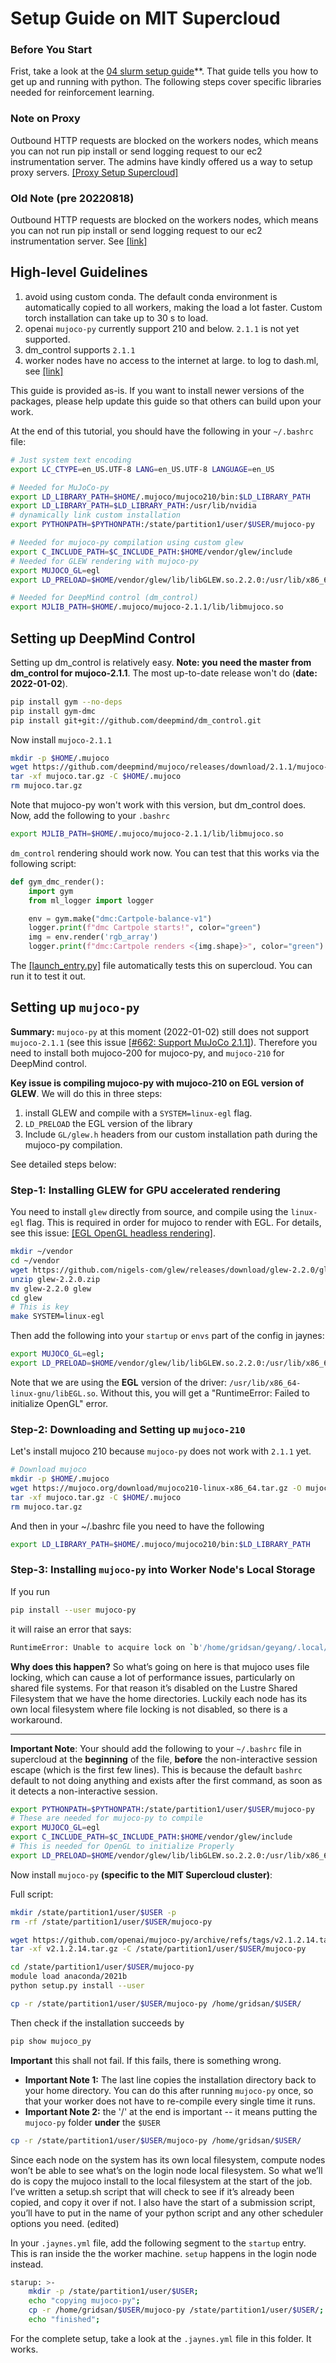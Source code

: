 # Setup Guide on MIT Supercloud

### Before You Start
Frist, take a look at the [04 slurm setup guide](../04_slurm_configuration/README.md)**. That guide tells you how to get up and running with python. The following steps cover specific libraries needed for reinforcement learning.

### Note on Proxy
Outbound HTTP requests are blocked on the workers nodes, which means you can not run pip install or send logging request to our ec2 instrumentation server. The admins have kindly offered us a way to setup proxy servers. [[Proxy Setup Supercloud]](proxy_setup_supercloud.md)

### Old Note (pre 20220818)
Outbound HTTP requests are blocked on the workers nodes, which means you can not run pip install or send logging request to our ec2 instrumentation server. See [[link]](proxy_setup.md)




## High-level Guidelines

1. avoid using custom conda. The default conda environment is automatically copied to all workers, making the load a lot faster. Custom torch installation can take up to 30 s to load.
2. openai `mujoco-py` currently support 210 and below. `2.1.1` is not yet supported.
3. dm_control supports `2.1.1`
4. worker nodes have no access to the internet at large. to log to dash.ml, see [[link]](proxy_setup_supercloud.md)

This guide is provided as-is. If you want to install newer versions of the packages, please help update this guide so that others can build upon your work.

At the end of this tutorial, you should have the following in your `~/.bashrc` file:

```bash
# Just system text encoding
export LC_CTYPE=en_US.UTF-8 LANG=en_US.UTF-8 LANGUAGE=en_US

# Needed for MuJoCo-py
export LD_LIBRARY_PATH=$HOME/.mujoco/mujoco210/bin:$LD_LIBRARY_PATH
export LD_LIBRARY_PATH=$LD_LIBRARY_PATH:/usr/lib/nvidia
# dynamically link custom installation
export PYTHONPATH=$PYTHONPATH:/state/partition1/user/$USER/mujoco-py

# Needed for mujoco-py compilation using custom glew
export C_INCLUDE_PATH=$C_INCLUDE_PATH:$HOME/vendor/glew/include
# Needed for GLEW rendering with mujoco-py
export MUJOCO_GL=egl
export LD_PRELOAD=$HOME/vendor/glew/lib/libGLEW.so.2.2.0:/usr/lib/x86_64-linux-gnu/libEGL.so

# Needed for DeepMind control (dm_control)
export MJLIB_PATH=$HOME/.mujoco/mujoco-2.1.1/lib/libmujoco.so
```



## Setting up DeepMind Control

Setting up dm_control is relatively easy. **Note: you need the master from dm_control for mujoco-2.1.1**. The most up-to-date release won't do (**date: 2022-01-02**).

```bash
pip install gym --no-deps
pip install gym-dmc
pip install git+git://github.com/deepmind/dm_control.git
```

Now install `mujoco-2.1.1`

```bash
mkdir -p $HOME/.mujoco 
wget https://github.com/deepmind/mujoco/releases/download/2.1.1/mujoco-2.1.1-linux-x86_64.tar.gz -O mujoco.tar.gz
tar -xf mujoco.tar.gz -C $HOME/.mujoco
rm mujoco.tar.gz
```

Note that mujoco-py won't work with this version, but dm_control does. Now, add the following to your `.bashrc`

```bash
export MJLIB_PATH=$HOME/.mujoco/mujoco-2.1.1/lib/libmujoco.so
```

`dm_control` rendering should work now. You can test that this works via the following script:

```python
def gym_dmc_render():
    import gym
    from ml_logger import logger

    env = gym.make("dmc:Cartpole-balance-v1")
    logger.print(f"dmc Cartpole starts!", color="green")
    img = env.render('rgb_array')
    logger.print(f"dmc:Cartpole renders <{img.shape}>", color="green")
```

The [[launch_entry.py]](launch_entry.py) file automatically tests this on supercloud. You can run it to test it out.





## Setting up `mujoco-py`

**Summary:** `mujoco-py` at this moment (2022-01-02) still does not support `mujoco-2.1.1` (see this issue [[#662: Support MuJoCo 2.1.1]](https://github.com/openai/mujoco-py/issues/662)). Therefore you need to install both mujoco-200 for mujoco-py, and `mujoco-210` for DeepMind control.

**Key issue is compiling mujoco-py with mujoco-210 on EGL version of GLEW**. We will do this in three steps:

1. install GLEW and compile with a `SYSTEM=linux-egl` flag.
2. `LD_PRELOAD` the EGL version of the library
3. Include `GL/glew.h` headers from our custom installation path during the mujoco-py compilation.

See detailed steps below:

### Step-1: Installing GLEW for GPU accelerated rendering

You need to install `glew` directly from source, and compile using the `linux-egl` flag. This is required in order for mujoco to render with EGL. For details, see this issue: [[EGL OpenGL headless rendering]](https://roboti.us/forum/index.php?threads/egl-opengl-headless-rendering.3588/).

```bash
mkdir ~/vendor
cd ~/vendor
wget https://github.com/nigels-com/glew/releases/download/glew-2.2.0/glew-2.2.0.zip     
unzip glew-2.2.0.zip
mv glew-2.2.0 glew
cd glew
# This is key
make SYSTEM=linux-egl
```

Then add the following into your `startup` or `envs` part of the config in jaynes:

```bash    
export MUJOCO_GL=egl;
export LD_PRELOAD=$HOME/vendor/glew/lib/libGLEW.so.2.2.0:/usr/lib/x86_64-linux-gnu/libEGL.so;
```

Note that we are using the **EGL** version of the driver: `/usr/lib/x86_64-linux-gnu/libEGL.so`. Without this, you will get a "RuntimeError: Failed to initialize OpenGL" error.


### Step-2: Downloading and Setting up `mujoco-210`

Let's install mujoco 210 because `mujoco-py` does not work with `2.1.1` yet.

```bash
# Download mujoco
mkdir -p $HOME/.mujoco 
wget https://mujoco.org/download/mujoco210-linux-x86_64.tar.gz -O mujoco.tar.gz
tar -xf mujoco.tar.gz -C $HOME/.mujoco
rm mujoco.tar.gz
```

And then in your ~/.bashrc file you  need to have the following

```bash
export LD_LIBRARY_PATH=$HOME/.mujoco/mujoco210/bin:$LD_LIBRARY_PATH
```

### Step-3: Installing `mujoco-py` into Worker Node's Local Storage


If you run 

```bash
pip install --user mujoco-py
```

it will raise an error that says:

```bash
RuntimeError: Unable to acquire lock on `b'/home/gridsan/geyang/.local/lib/python3.8/site-packages/mujoco_py-2.1.2.14-py3.8.egg/mujoco_py/generated/mujocopy-buildlock'` due to [Errno 38] Function not implemented
```

**Why does this happen?** So what’s going on here is that mujoco uses file locking, which can cause a lot of performance issues, particularly on shared file systems. For that reason it’s disabled on the Lustre Shared Filesystem that we have the home directories. Luckily each node has its own local filesystem where file locking is not disabled, so there is a workaround. 

---

**Important Note**: 
Your should add the following to your `~/.bashrc` file in supercloud at the **beginning** of the file, **before** the non-interactive session escape (which is the first few lines). This is because the default `bashrc` default to not doing anything and exists after the first command, as soon as it detects a non-interactive session.
```bash
export PYTHONPATH=$PYTHONPATH:/state/partition1/user/$USER/mujoco-py
# These are needed for mujoco-py to compile
export MUJOCO_GL=egl
export C_INCLUDE_PATH=$C_INCLUDE_PATH:$HOME/vendor/glew/include
# This is needed for OpenGL to initialize Properly
export LD_PRELOAD=$HOME/vendor/glew/lib/libGLEW.so.2.2.0:/usr/lib/x86_64-linux-gnu/libEGL.so
```
   
Now install `mujoco-py` **(specific to the MIT Supercloud cluster)**:

   
Full script:

```bash
mkdir /state/partition1/user/$USER -p
rm -rf /state/partition1/user/$USER/mujoco-py

wget https://github.com/openai/mujoco-py/archive/refs/tags/v2.1.2.14.tar.gz
tar -xf v2.1.2.14.tar.gz -C /state/partition1/user/$USER/mujoco-py

cd /state/partition1/user/$USER/mujoco-py
module load anaconda/2021b
python setup.py install --user

cp -r /state/partition1/user/$USER/mujoco-py /home/gridsan/$USER/
```
   
Then check if the installation succeeds by 

```bash
pip show mujoco_py
```
**Important** this shall not fail. If this fails, there is something wrong.

- **Important Note 1:** The last line copies the installation directory back to your home directory. You can do this after running `mujoco-py` once, so that your worker does not have to re-compile every single time it runs.
- **Important Note 2:** the '/' at the end is important -- it means putting the `mujoco-py` folder **under** the `$USER` 

```bash
cp -r /state/partition1/user/$USER/mujoco-py /home/gridsan/$USER/
```

Since each node on the system has its own local filesystem, compute nodes won’t be able to see what’s on the login node local filesystem. So what we’ll do is copy the mujoco install to the local filesystem at the start of the job. I’ve written a setup.sh script that will check to see if it’s already been copied, and copy it over if not. I also have the start of a submission script, you’ll have to put in the name of your python script and any other scheduler options you need. (edited)


In your `.jaynes.yml` file, add the following segment to the `startup` entry. This is ran inside the the worker machine. `setup` happens in the login node instead.

```bash
starup: >-
    mkdir -p /state/partition1/user/$USER;
    echo "copying mujoco-py";
    cp -r /home/gridsan/$USER/mujoco-py /state/partition1/user/$USER/;
    echo "finished";
```

For the complete setup, take a look at the `.jaynes.yml` file in this folder. It works.

